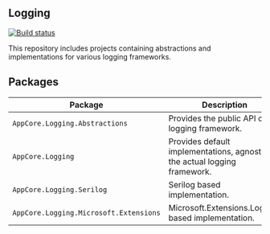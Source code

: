 Logging
-------

[![Build status](https://ci.appveyor.com/api/projects/status/gj231hvwaan835o5/branch/dev?svg=true)](https://ci.appveyor.com/project/AppCoreNet/logging/branch/dev)

This repository includes projects containing abstractions and implementations for various logging frameworks.

## Packages

Package                                | Description
---------------------------------------|-----------------------------------------------------------------------------
`AppCore.Logging.Abstractions`         | Provides the public API of the logging framework.
`AppCore.Logging`                      | Provides default implementations, agnostic of the actual logging framework.
`AppCore.Logging.Serilog`              | Serilog based implementation.
`AppCore.Logging.Microsoft.Extensions` | Microsoft.Extensions.Logging based implementation.
